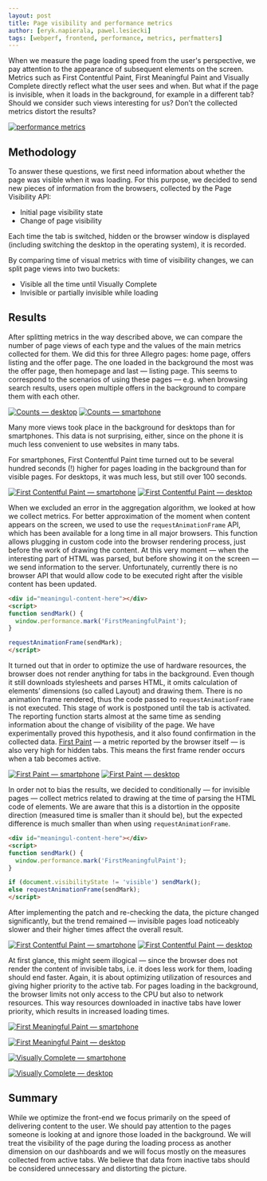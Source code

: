 ```yaml
---
layout: post
title: Page visibility and performance metrics
author: [eryk.napierala, pawel.lesiecki]
tags: [webperf, frontend, performance, metrics, perfmatters]
---
```


When we measure the page loading speed from the user's perspective, we pay attention to the appearance of subsequent
elements on the screen. Metrics such as First Contentful Paint, First Meaningful Paint and Visually Complete directly
reflect what the user sees and when. But what if the page is invisible, when it loads in the background, for example in
a different tab? Should we consider such views interesting for us? Don’t the collected metrics distort the results?

[![performance metrics](/assets/img/articles/2019-09-02-page-visibility-and-performance-metrics/image2.png)](/assets/img/articles/2019-09-02-page-visibility-and-performance-metrics/image2.png)

## Methodology

To answer these questions, we first need information about whether the page was visible when it was loading. For this purpose, we decided to send
new pieces of information from the browsers, collected by the Page Visibility API:

* Initial page visibility state
* Change of page visibility

Each time the tab is switched, hidden or the browser window is displayed (including switching the desktop in the operating system), it is recorded.

By comparing time of visual metrics with time of visibility changes, we can split page views into two buckets:

* Visible all the time until Visually Complete
* Invisible or partially invisible while loading

## Results

After splitting metrics in the way described above, we can compare the number of page views of each type and the values of the main metrics
collected for them. We did this for three Allegro pages: home page, offers listing and the offer page. The one loaded in the
background the most was the offer page, then homepage and last — listing page. This seems to correspond to the scenarios of using these
pages — e.g. when browsing search results, users open multiple offers in the background to compare them with each other.

[![Counts — desktop](/assets/img/articles/2019-09-02-page-visibility-and-performance-metrics/image5.png "Counts — desktop")](/assets/img/articles/2019-09-02-page-visibility-and-performance-metrics/image5.png)
[![Counts — smartphone](/assets/img/articles/2019-09-02-page-visibility-and-performance-metrics/image3.png "Counts — smartphone")](/assets/img/articles/2019-09-02-page-visibility-and-performance-metrics/image3.png)

Many more views took place in the background for desktops than for smartphones. This data is not surprising, either, since on the phone it is much
less convenient to use websites in many tabs.

For smartphones, First Contentful Paint time turned out to be several hundred seconds (!) higher for pages loading in the background than
for visible pages. For desktops, it was much less, but still over 100 seconds.

[![First Contentful Paint — smartphone](/assets/img/articles/2019-09-02-page-visibility-and-performance-metrics/image1.png "FCP — smartphone")](/assets/img/articles/2019-09-02-page-visibility-and-performance-metrics/image1.png)
[![First Contentful Paint — desktop](/assets/img/articles/2019-09-02-page-visibility-and-performance-metrics/image9.png "FCP — desktop")](/assets/img/articles/2019-09-02-page-visibility-and-performance-metrics/image9.png)

When we excluded an error in the aggregation algorithm, we looked at how we collect metrics. For better approximation of the moment when content
appears on the screen, we used to use the ```requestAnimationFrame``` API, which has been available for a long time in all major browsers. This
function allows plugging in custom code into the browser rendering process, just before the work of drawing the content. At this very
moment — when the interesting part of HTML was parsed, but before showing it on the screen — we send information to the server.
Unfortunately, currently there is no browser API that would allow code to be executed right after the visible content has been
updated.

```html
<div id="meaningul-content-here"></div>
<script>
function sendMark() {
  window.performance.mark('FirstMeaningfulPaint');
}

requestAnimationFrame(sendMark);
</script>
```

It turned out that in order to optimize the use of hardware resources, the browser does not render anything for tabs in the background. Even though it
still downloads stylesheets and parses HTML, it omits calculation of elements’ dimensions (so called Layout) and drawing them. There is no
animation frame rendered, thus the code passed to ```requestAnimationFrame``` is not executed. This stage of work is postponed until the tab is
activated. The reporting function starts almost at the same time as sending information about the change of visibility of the page. We have
experimentally proved this hypothesis, and it also found confirmation in the collected data. [First Paint](https://w3c.github.io/paint-timing/#first-paint) — a metric reported by the browser
itself — is also very high for hidden tabs. This means the first frame render occurs when a tab becomes active.

[![First Paint — smartphone](/assets/img/articles/2019-09-02-page-visibility-and-performance-metrics/image12.png "FP — smartphone")](/assets/img/articles/2019-09-02-page-visibility-and-performance-metrics/image12.png)
[![First Paint — desktop](/assets/img/articles/2019-09-02-page-visibility-and-performance-metrics/image4.png "FP — desktop")](/assets/img/articles/2019-09-02-page-visibility-and-performance-metrics/image4.png)

In order not to bias the results, we decided to conditionally — for invisible pages — collect metrics related to drawing at the time of
parsing the HTML code of elements. We are aware that this is a distortion in the opposite direction (measured time is smaller than it should be), but
the expected difference is much smaller than when using ```requestAnimationFrame```.

```html
<div id="meaningul-content-here"></div>
<script>
function sendMark() {
  window.performance.mark('FirstMeaningfulPaint');
}

if (document.visibilityState != 'visible') sendMark();
else requestAnimationFrame(sendMark);
</script>
```

After implementing the patch and re-checking the data, the picture changed significantly, but the trend remained — invisible pages
load noticeably slower and their higher times affect the overall result.

[![First Contentful Paint — smartphone](/assets/img/articles/2019-09-02-page-visibility-and-performance-metrics/image14.png "FCP — smartphone")](/assets/img/articles/2019-09-02-page-visibility-and-performance-metrics/image14.png)
[![First Contentful Paint — desktop](/assets/img/articles/2019-09-02-page-visibility-and-performance-metrics/image11.png "FCP — desktop")](/assets/img/articles/2019-09-02-page-visibility-and-performance-metrics/image11.png)

At first glance, this might seem illogical — since the browser does not render the content of invisible tabs, i.e. it does less work for
them, loading should end faster. Again, it is about optimizing utilization of resources and giving higher priority to the active tab. For
pages loading in the background, the browser limits not only access to the CPU but also to network resources. This way resources downloaded in inactive tabs have lower priority, which results in increased loading times.

[![First Meaningful Paint — smartphone](/assets/img/articles/2019-09-02-page-visibility-and-performance-metrics/image7.png "FMP — smartphone")](/assets/img/articles/2019-09-02-page-visibility-and-performance-metrics/image7.png)

[![First Meaningful Paint — desktop](/assets/img/articles/2019-09-02-page-visibility-and-performance-metrics/image15.png "FMP — desktop")](/assets/img/articles/2019-09-02-page-visibility-and-performance-metrics/image15.png)

[![Visually Complete — smartphone](/assets/img/articles/2019-09-02-page-visibility-and-performance-metrics/image8.png "VC — smartphone")](/assets/img/articles/2019-09-02-page-visibility-and-performance-metrics/image8.png)

[![Visually Complete — desktop](/assets/img/articles/2019-09-02-page-visibility-and-performance-metrics/image6.png "VC — desktop")](/assets/img/articles/2019-09-02-page-visibility-and-performance-metrics/image6.png)

## Summary

While we optimize the front-end we focus primarily on the speed of delivering content to the user. We should pay attention to the pages
someone is looking at and ignore those loaded in the background. We will treat the visibility of the page during the loading process as
another dimension on our dashboards and we will focus mostly on the measures collected from active tabs. We believe that data from inactive
tabs should be considered unnecessary and distorting the picture.
<style type="text/css">.post a img{margin: 0 auto;display: block;}</style>

